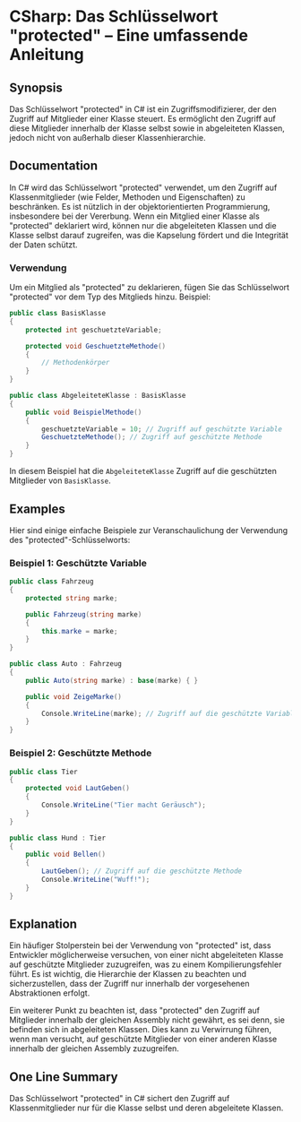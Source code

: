 <!--
Meta Description: # CSharp: Das Schlüsselwort "protected" – Eine umfassende Anleitung ## Synopsis Das Schlüsselwort "protected" in C# ist ein Zugriffsmodifizierer, der ...
Meta Keywords: protected, der, auf, zugriff, public
-->

# CSharp: Das Schlüsselwort "protected" – Eine umfassende Anleitung

## Synopsis
Das Schlüsselwort "protected" in C# ist ein Zugriffsmodifizierer, der den Zugriff auf Mitglieder einer Klasse steuert. Es ermöglicht den Zugriff auf diese Mitglieder innerhalb der Klasse selbst sowie in abgeleiteten Klassen, jedoch nicht von außerhalb dieser Klassenhierarchie.

## Documentation
In C# wird das Schlüsselwort "protected" verwendet, um den Zugriff auf Klassenmitglieder (wie Felder, Methoden und Eigenschaften) zu beschränken. Es ist nützlich in der objektorientierten Programmierung, insbesondere bei der Vererbung. Wenn ein Mitglied einer Klasse als "protected" deklariert wird, können nur die abgeleiteten Klassen und die Klasse selbst darauf zugreifen, was die Kapselung fördert und die Integrität der Daten schützt.

### Verwendung
Um ein Mitglied als "protected" zu deklarieren, fügen Sie das Schlüsselwort "protected" vor dem Typ des Mitglieds hinzu. Beispiel:

```csharp
public class BasisKlasse
{
    protected int geschuetzteVariable;

    protected void GeschuetzteMethode()
    {
        // Methodenkörper
    }
}

public class AbgeleiteteKlasse : BasisKlasse
{
    public void BeispielMethode()
    {
        geschuetzteVariable = 10; // Zugriff auf geschützte Variable
        GeschuetzteMethode(); // Zugriff auf geschützte Methode
    }
}
```

In diesem Beispiel hat die `AbgeleiteteKlasse` Zugriff auf die geschützten Mitglieder von `BasisKlasse`.

## Examples
Hier sind einige einfache Beispiele zur Veranschaulichung der Verwendung des "protected"-Schlüsselworts:

### Beispiel 1: Geschützte Variable
```csharp
public class Fahrzeug
{
    protected string marke;

    public Fahrzeug(string marke)
    {
        this.marke = marke;
    }
}

public class Auto : Fahrzeug
{
    public Auto(string marke) : base(marke) { }

    public void ZeigeMarke()
    {
        Console.WriteLine(marke); // Zugriff auf die geschützte Variable
    }
}
```

### Beispiel 2: Geschützte Methode
```csharp
public class Tier
{
    protected void LautGeben()
    {
        Console.WriteLine("Tier macht Geräusch");
    }
}

public class Hund : Tier
{
    public void Bellen()
    {
        LautGeben(); // Zugriff auf die geschützte Methode
        Console.WriteLine("Wuff!");
    }
}
```

## Explanation
Ein häufiger Stolperstein bei der Verwendung von "protected" ist, dass Entwickler möglicherweise versuchen, von einer nicht abgeleiteten Klasse auf geschützte Mitglieder zuzugreifen, was zu einem Kompilierungsfehler führt. Es ist wichtig, die Hierarchie der Klassen zu beachten und sicherzustellen, dass der Zugriff nur innerhalb der vorgesehenen Abstraktionen erfolgt.

Ein weiterer Punkt zu beachten ist, dass "protected" den Zugriff auf Mitglieder innerhalb der gleichen Assembly nicht gewährt, es sei denn, sie befinden sich in abgeleiteten Klassen. Dies kann zu Verwirrung führen, wenn man versucht, auf geschützte Mitglieder von einer anderen Klasse innerhalb der gleichen Assembly zuzugreifen.

## One Line Summary
Das Schlüsselwort "protected" in C# sichert den Zugriff auf Klassenmitglieder nur für die Klasse selbst und deren abgeleitete Klassen.